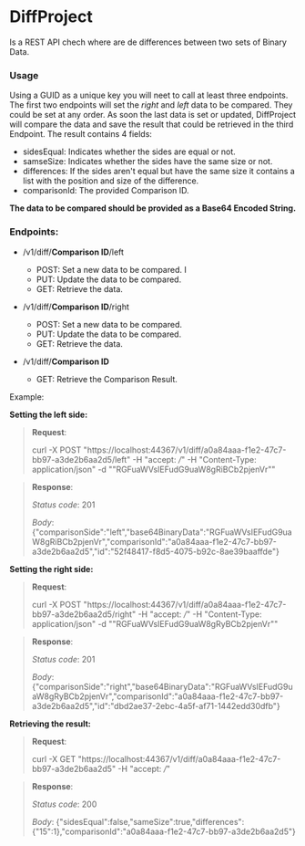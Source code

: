 # DiffProject
Is a REST API chech where are de differences between two sets of Binary Data.

### Usage
Using a GUID as a unique key you will neet to call at least three endpoints. The first two endpoints will set the *right* and *left* data to be compared. They could be set at any order. As soon the last data is set or updated, DiffProject will compare the data and save the result that could be retrieved in the third Endpoint.
The result contains 4 fields:
* sidesEqual: Indicates whether the sides are equal or not. 
* samseSize: Indicates whether the sides have the same size or not.
* differences: If the sides aren't equal but have the same size it contains a list with the position and size of the difference.
* comparisonId: The provided Comparison ID.

**The data to be compared should be provided as a Base64 Encoded String.**

### Endpoints:

 * /v1/diff/**Comparison ID**/left
   * POST: Set a new data to be compared. I 
   * PUT: Update the data to be compared.
   * GET: Retrieve the data.

* /v1/diff/**Comparison ID**/right
   * POST: Set a new data to be compared.
   * PUT: Update the data to be compared.
   * GET: Retrieve the data.  

* /v1/diff/**Comparison ID**
  * GET: Retrieve the Comparison Result. 

Example:

**Setting the left side:**
>**Request**:
>
>curl -X POST "https://localhost:44367/v1/diff/a0a84aaa-f1e2-47c7-bb97-a3de2b6aa2d5/left" -H  "accept: */*" -H  "Content-Type: application/json" -d "\"RGFuaWVsIEFudG9uaW8gRiBCb2pjenVr\""

>**Response**:
>
>*Status code*: 201
>
>*Body*: {"comparisonSide":"left","base64BinaryData":"RGFuaWVsIEFudG9uaW8gRiBCb2pjenVr","comparisonId":"a0a84aaa-f1e2-47c7-bb97-a3de2b6aa2d5","id":"52f48417-f8d5-4075-b92c-8ae39baaffde"}

**Setting the right side:**
>**Request**:
>
>curl -X POST "https://localhost:44367/v1/diff/a0a84aaa-f1e2-47c7-bb97-a3de2b6aa2d5/right" -H  "accept: */*" -H  "Content-Type: application/json" -d "\"RGFuaWVsIEFudG9uaW8gRyBCb2pjenVr\""

>**Response**:
>
>*Status code*: 201
>
>*Body*: {"comparisonSide":"right","base64BinaryData":"RGFuaWVsIEFudG9uaW8gRyBCb2pjenVr","comparisonId":"a0a84aaa-f1e2-47c7-bb97-a3de2b6aa2d5","id":"dbd2ae37-2ebc-4a5f-af71-1442edd30dfb"}

**Retrieving the result:**
>**Request**:
>
>curl -X GET "https://localhost:44367/v1/diff/a0a84aaa-f1e2-47c7-bb97-a3de2b6aa2d5" -H  "accept: */*"

>**Response**:
>
>*Status code*: 200
>
>*Body*: {"sidesEqual":false,"sameSize":true,"differences":{"15":1},"comparisonId":"a0a84aaa-f1e2-47c7-bb97-a3de2b6aa2d5"}

